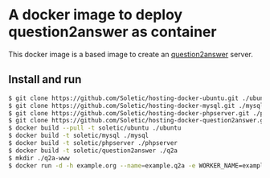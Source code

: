 # A docker image to deploy question2answer as container

This docker image is a based image to create an [question2answer](http://www.question2answer.org) server.

## Install and run

```bash
$ git clone https://github.com/Soletic/hosting-docker-ubuntu.git ./ubuntu
$ git clone https://github.com/Soletic/hosting-docker-mysql.git ./mysql
$ git clone https://github.com/Soletic/hosting-docker-phpserver.git ./phpserver
$ git clone https://github.com/Soletic/hosting-docker-question2answer.git ./q2a
$ docker build --pull -t soletic/ubuntu ./ubuntu
$ docker build -t soletic/mysql ./mysql
$ docker build -t soletic/phpserver ./phpserver
$ docker build -t soletic/question2answer ./q2a
$ mkdir ./q2a-www
$ docker run -d -h example.org --name=example.q2a -e WORKER_NAME=example -e WORKER_UID=1000 -e HOST_DOMAIN_NAME=example.org -v ./q2a:/var/www soletic/question2answer
```